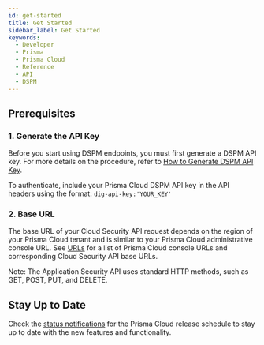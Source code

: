 ```yaml
---
id: get-started
title: Get Started
sidebar_label: Get Started
keywords:
  - Developer
  - Prisma
  - Prisma Cloud
  - Reference
  - API
  - DSPM
---
```


## Prerequisites

### 1. Generate the API Key

Before you start using DSPM endpoints, you must first generate a DSPM API key. For more details on the procedure, refer to [How to Generate DSPM API Key](./access-api.md). 

To authenticate, include your Prisma Cloud DSPM API key in the API headers using the format: `dig-api-key:'YOUR_KEY'`

### 2. Base URL

The base URL of your Cloud Security API request depends on the region of your Prisma Cloud tenant and is similar to your Prisma Cloud administrative console URL. See [URLs](./api-urls.md) for a list of Prisma Cloud console URLs and corresponding Cloud Security API base URLs.

Note: The Application Security API uses standard HTTP methods, such as GET, POST, PUT, and DELETE.

## Stay Up to Date
Check the [status notifications](https://status.paloaltonetworks.com/) for the Prisma Cloud release schedule to stay up to date with the new features and functionality.
